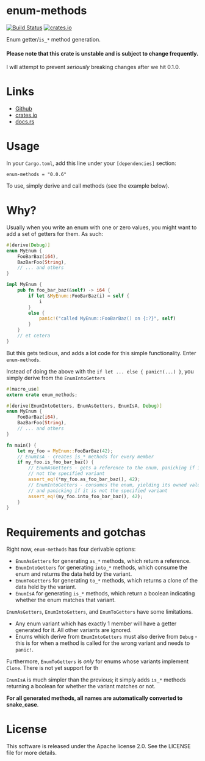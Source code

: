 # enum-methods

[![Build Status](https://travis-ci.org/alekratz/enum-methods.svg?branch=master)](https://travis-ci.org/alekratz/enum-methods)
[![crates.io](https://img.shields.io/crates/v/enum-methods.svg)](https://crates.io/crates/enum-methods)

Enum getter/`is_*` method generation.

#### Please note that this crate is unstable and is subject to change frequently.
I will attempt to prevent *seriously* breaking changes after we hit 0.1.0.

# Links

* [Github](https://github.com/alekratz/enum-methods)
* [crates.io](https://crates.io/crates/enum-methods)
* [docs.rs](https://docs.rs/enum-methods/0.0.6/enum_methods/)

# Usage

In your `Cargo.toml`, add this line under your `[dependencies]` section:

```toml,no_run
enum-methods = "0.0.6"
```

To use, simply derive and call methods (see the example below).

# Why?

Usually when you write an enum with one or zero values, you might want to
add a set of getters for them. As such:

```rust
#[derive(Debug)]
enum MyEnum {
    FooBarBaz(i64),
    BazBarFoo(String),
    // ... and others
}

impl MyEnum {
    pub fn foo_bar_baz(&self) -> i64 {
        if let &MyEnum::FooBarBaz(i) = self {
            i
        }
        else {
            panic!("called MyEnum::FooBarBaz() on {:?}", self)
        }
    }
    // et cetera
}

```

But this gets tedious, and adds a lot code for this simple functionality.
Enter `enum-methods`.

Instead of doing the above with the `if let ... else { panic!(...) }`, you
simply derive from the `EnumIntoGetters`

```rust
#[macro_use]
extern crate enum_methods;

#[derive(EnumIntoGetters, EnumAsGetters, EnumIsA, Debug)]
enum MyEnum {
    FooBarBaz(i64),
    BazBarFoo(String),
    // ... and others
}

fn main() {
    let my_foo = MyEnum::FooBarBaz(42);
    // EnumIsA - creates is_* methods for every member
    if my_foo.is_foo_bar_baz() {
        // EnumAsGetters - gets a reference to the enum, panicking if it is
        // not the specified variant
        assert_eq!(*my_foo.as_foo_bar_baz(), 42);
        // EnumIntoGetters - consumes the enum, yielding its owned value,
        // and panicking if it is not the specified variant
        assert_eq!(my_foo.into_foo_bar_baz(), 42);
    }
}
```

# Requirements and gotchas

Right now, `enum-methods` has four derivable options:

* `EnumAsGetters` for generating `as_*` methods, which return a reference.
* `EnumIntoGetters` for generating `into_*` methods, which consume the enum
   and returns the data held by the variant.
* `EnumToGetters` for generating `to_*` methods, which returns a clone of
   the data held by the variant.
* `EnumIsA` for generating `is_*` methods, which return a boolean indicating
   whether the enum matches that variant.

`EnumAsGetters`, `EnumIntoGetters`, and `EnumToGetters` have some limitations.

* Any enum variant which has exactly 1 member will have a getter generated for
  it. All other variants are ignored.
* Enums which derive from `EnumIntoGetters` must also derive from `Debug` - this
  is for when a method is called for the wrong variant and needs to `panic!`.

Furthermore, `EnumToGetters` is *only* for enums whose variants implement
`Clone`. There is not yet support for th

`EnumIsA` is much simpler than the previous; it simply adds `is_*`
methods returning a boolean for whether the variant matches or not.

**For all generated methods, all names are automatically converted to
snake_case**.

# License

This software is released under the Apache license 2.0. See the LICENSE file
for more details.
